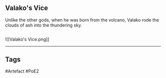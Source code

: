 ## Valako's Vice
Unlike the other gods, when he was born from the volcano,
Valako rode the clouds of ash into the thundering sky.
##
![[Valako's Vice.png]]

---
## Tags
#Artefact
#PoE2